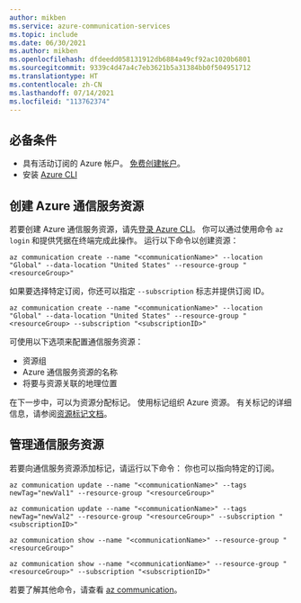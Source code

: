 ```yaml
---
author: mikben
ms.service: azure-communication-services
ms.topic: include
ms.date: 06/30/2021
ms.author: mikben
ms.openlocfilehash: dfdeedd058131912db6884a49cf92ac1020b6801
ms.sourcegitcommit: 9339c4d47a4c7eb3621b5a31384bb0f504951712
ms.translationtype: HT
ms.contentlocale: zh-CN
ms.lasthandoff: 07/14/2021
ms.locfileid: "113762374"
---
```

## <a name="prerequisites"></a>必备条件

- 具有活动订阅的 Azure 帐户。 [免费创建帐户](https://azure.microsoft.com/free/dotnet/)。
- 安装 [Azure CLI](/cli/azure/install-azure-cli-windows?tabs=azure-cli) 

## <a name="create-azure-communication-services-resource"></a>创建 Azure 通信服务资源

若要创建 Azure 通信服务资源，请先[登录 Azure CLI](/cli/azure/authenticate-azure-cli)。 你可以通过使用命令 ```az login``` 和提供凭据在终端完成此操作。 运行以下命令以创建资源：

```azurecli
az communication create --name "<communicationName>" --location "Global" --data-location "United States" --resource-group "<resourceGroup>"
```

如果要选择特定订阅，你还可以指定 ```--subscription``` 标志并提供订阅 ID。
```
az communication create --name "<communicationName>" --location "Global" --data-location "United States" --resource-group "<resourceGroup> --subscription "<subscriptionID>"
```

可使用以下选项来配置通信服务资源：

* 资源组
* Azure 通信服务资源的名称
* 将要与资源关联的地理位置

在下一步中，可以为资源分配标记。 使用标记组织 Azure 资源。 有关标记的详细信息，请参阅[资源标记文档](../../../azure-resource-manager/management/tag-resources.md)。

## <a name="manage-your-communication-services-resource"></a>管理通信服务资源

若要向通信服务资源添加标记，请运行以下命令： 你也可以指向特定的订阅。

```azurecli
az communication update --name "<communicationName>" --tags newTag="newVal1" --resource-group "<resourceGroup>"

az communication update --name "<communicationName>" --tags newTag="newVal2" --resource-group "<resourceGroup>" --subscription "<subscriptionID>"

az communication show --name "<communicationName>" --resource-group "<resourceGroup>"

az communication show --name "<communicationName>" --resource-group "<resourceGroup>" --subscription "<subscriptionID>"
```

若要了解其他命令，请查看 [az communication](/cli/azure/communication)。